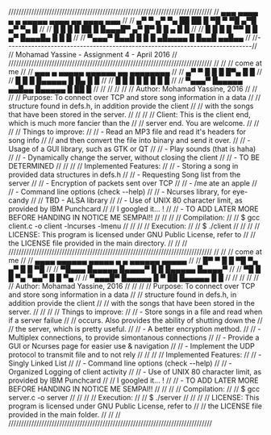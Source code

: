 ////////////////////////////////////////////////////////////////////////////////
//              ▄▄▄   ▄▄▄▄  ▄    ▄ ▄▄▄▄▄   ▄▄▄▄     ▄▄   ▄▄▄▄  ▄▄▄            //
//            ▄▀   ▀ ▄▀  ▀▄ ██  ██ █   ▀█ ▀   ▀█   ▄▀█  ▄▀  ▀▄   █            //
//            █      █    █ █ ██ █ █▄▄▄█▀     ▄▀  █▀ █  █  ▄ █   █            //
//            █      █    █ █ ▀▀ █ █        ▄▀   █▄▄▄█▄ █    █   █            //
//             ▀▄▄▄▀  █▄▄█  █    █ █      ▄█▄▄▄▄     █   █▄▄█  ▄▄█▄▄          //
//----------------------------------------------------------------------------//
//                Mohamad Yassine - Assignment 4 - April 2016                 //
////////////////////////////////////////////////////////////////////////////////
//                                                                            //
//                                  come at me                                //
//                     ▄▄▄  ▄      ▄▄▄▄▄  ▄▄▄▄▄▄ ▄▄   ▄▄▄▄▄▄▄▄                //
//                   ▄▀   ▀ █        █    █      █▀▄  █   █                   //
//                   █      █        █    █▄▄▄▄▄ █ █▄ █   █                   //
//                   █      █        █    █      █  █ █   █                   //
//                    ▀▄▄▄▀ █▄▄▄▄▄ ▄▄█▄▄  █▄▄▄▄▄ █   ██   █                   //
//                                                                            //
//                                                                            //
//    Author: Mohamad Yassine, 2016                                           //
//                                                                            //
//    Purpose: To connect over TCP and store song information in a data       //
//             structure found in defs.h, in addition provide the client      //
//             with the songs that have been stored in the server.            //
//                                                                            //
//    Client:  This is the client end, which is much more fancier than the    //
//             server end. You are welcome.                                   //
//                                                                            //
//    Things to improve:                                                      //
//             - Read an MP3 file and read it's headers for song info         //
//               and then convert the file into binary and send it over.      //
//             - Usage of a GUI library, such as GTK or QT                    //
//             - Play sounds (that is haha)                                   //
//             - Dynamically change the server, without closing the client    //
//             - TO BE DETERMINED                                             //
//                                                                            //
//    Implemented Features:                                                   //
//             - Storing a song in provided data structures in defs.h         //
//             - Requesting Song list from the server                         //
//             - Encryption of packets sent over TCP                          //
//             - /me ate an apple                                             //
//             - Command line options (check --help)                          //
//             - Ncurses library, for eye-candy                               //
//        TBD  - ALSA library                                                 //
//             - Use of UNIX 80 character limit, as provided by IBM Punchcard //
//                 I googled it... !                                          //
//             - TO ADD LATER MORE BEFORE HANDING IN NOTICE ME SEMPAI!!       //
//                                                                            //
//    Compilation:                                                            //
//             $ gcc client.c -o client -lncurses -lmenu                      //
//                                                                            //
//    Execution:                                                              //
//             $ ./client                                                     //
//                                                                            //
//    LICENSE: This program is licensed under GNU Public License, refer to    //
//             the LICENSE file provided in the main directory.               //
//                                                                            //
////////////////////////////////////////////////////////////////////////////////
//                                                                            //
//                                  come at me                                //
//                  ▄▄▄▄  ▄▄▄▄▄▄ ▄▄▄▄▄  ▄    ▄ ▄▄▄▄▄▄ ▄▄▄▄▄                   //
//                 █▀   ▀ █      █   ▀█ ▀▄  ▄▀ █      █   ▀█                  //
//                 ▀█▄▄▄  █▄▄▄▄▄ █▄▄▄▄▀  █  █  █▄▄▄▄▄ █▄▄▄▄▀                  //
//                     ▀█ █      █   ▀▄  ▀▄▄▀  █      █   ▀▄                  //
//                 ▀▄▄▄█▀ █▄▄▄▄▄ █    ▀   ██   █▄▄▄▄▄ █    █                  //
//                                                                            //
//                                                                            //
//    Author: Mohamad Yassine, 2016                                           //
//                                                                            //
//    Purpose: To connect over TCP and store song information in a data       //
//             structure found in defs.h, in addition provide the client      //
//             with the songs that have been stored in the server.            //
//                                                                            //
//    Things to improve:                                                      //
//             - Store songs in a file and read when if a server failue       //
//               occurs. Also provides the ability of shutting down the       //
//               the server, which is pretty useful.                          //
//             - A better encryption method.                                  //
//             - Multiplex connections, to provide simontanous connections    //
//             - Provide a GUI or Ncurses page for easier use & navigation    //
//             - Implement the UDP protocol to transmit file and to not rely  //
//                                                                            //
//    Implemented Features:                                                   //
//             - Singly Linked List                                           //
//             - Command line options (check --help)                          //
//             - Organized Logging of client activity                         //
//             - Use of UNIX 80 character limit, as provided by IBM Punchcard //
//                 I googled it... !                                          //
//             - TO ADD LATER MORE BEFORE HANDING IN NOTICE ME SEMPAI!!       //
//                                                                            //
//    Compilation:                                                            //
//             $ gcc server.c -o server                                       //
//                                                                            //
//    Execution:                                                              //
//             $ ./server                                                     //
//                                                                            //
//    LICENSE: This program is licensed under GNU Public License, refer to    //
//             the LICENSE file provided in the main folder.                  //
//                                                                            //
////////////////////////////////////////////////////////////////////////////////
